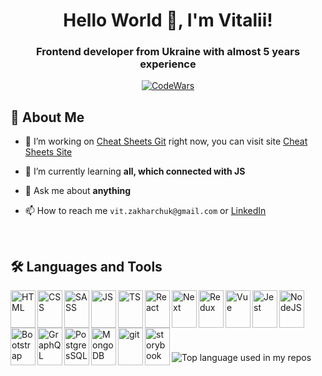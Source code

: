 <h1 align="center">Hello World 👋, I'm Vitalii!</h1>

<h3 align="center">Frontend developer from Ukraine with almost 5 years experience</h3>
<p align="center">
  <a href='https://www.codewars.com/users/VitZkh'><img src="https://www.codewars.com/users/VitZkh/badges/small" alt="CodeWars"/></a>
</p>

## 📖 About Me

- 🔭 I’m working on [Cheat Sheets Git](https://github.com/zakharchuk42/cheat-sheets) right now, you can visit site [Cheat Sheets Site](https://cheat-sh.vercel.app)

- 🌱 I’m currently learning **all, which connected with JS**

- 💬 Ask me about **anything**

- 📫 How to reach me `vit.zakharchuk@gmail.com` or [LinkedIn](https://www.linkedin.com/in/vit-zakharchuk/)

<br>

## 🛠 Languages and Tools  
  <img align="left" width="40" height="60" src="https://cdn.jsdelivr.net/gh/devicons/devicon/icons/html5/html5-original.svg" alt="HTML"/>
  <img align="left" width="40" height="60" src="https://cdn.jsdelivr.net/gh/devicons/devicon/icons/css3/css3-original.svg" alt="CSS"/>
  <img align="left" width="40" height="60" src="https://cdn.jsdelivr.net/gh/devicons/devicon/icons/sass/sass-original.svg" alt="SASS"/>
  <img align="left" width="40" height="60" src="https://cdn.jsdelivr.net/gh/devicons/devicon/icons/javascript/javascript-original.svg" alt="JS"/>
  <img align="left" width="40" height="60" src="https://cdn.jsdelivr.net/gh/devicons/devicon/icons/typescript/typescript-original.svg" alt="TS"/>
  <img align="left" width="40" height="60" src="https://cdn.jsdelivr.net/gh/devicons/devicon/icons/react/react-original.svg" alt="React"/>
  <img align="left" width="40" height="60" src="https://cdn.jsdelivr.net/gh/devicons/devicon/icons/nextjs/nextjs-original.svg" alt="Next"/>
  <img align="left" width="40" height="60" src="https://cdn.jsdelivr.net/gh/devicons/devicon/icons/redux/redux-original.svg" alt="Redux"/>
  <img align="left" width="40" height="60" src="https://cdn.jsdelivr.net/gh/devicons/devicon/icons/vuejs/vuejs-original.svg" alt="Vue"/>
  <img align="left" width="40" height="60" src="https://cdn.jsdelivr.net/gh/devicons/devicon/icons/jest/jest-plain.svg" alt="Jest"/>
  <img align="left" width="40" height="60" src="https://cdn.jsdelivr.net/gh/devicons/devicon/icons/nodejs/nodejs-original.svg" alt="NodeJS"/>
  <img align="left" width="40" height="60" src="https://cdn.jsdelivr.net/gh/devicons/devicon/icons/bootstrap/bootstrap-original.svg" alt="Bootstrap"/>
  <img align="left" width="40" height="60" src="https://cdn.jsdelivr.net/gh/devicons/devicon/icons/graphql/graphql-plain.svg" alt="GraphQL"/>
  <img align="left" width="40" height="60" src="https://cdn.jsdelivr.net/gh/devicons/devicon/icons/postgresql/postgresql-original.svg" alt="PostgresSQL"/>
  <img align="left" width="40" height="60" src="https://cdn.jsdelivr.net/gh/devicons/devicon/icons/mongodb/mongodb-original.svg" alt="MongoDB"/>
  <img align="left" width="40" height="60" src="https://cdn.jsdelivr.net/gh/devicons/devicon/icons/git/git-original.svg" alt="git"/>
  <img align="left" width="40" height="60" src="https://cdn.jsdelivr.net/gh/devicons/devicon/icons/storybook/storybook-original.svg" alt="storybook"/>

<br><br><br><br><br>

<img src="https://github-readme-stats.vercel.app/api/top-langs/?username=zakharchuk42&layout=compact&hide_title=1&title_color=ffffff&text_color=c9cacc&icon_color=2bbc8a&bg_color=1d1f21&card_width=500" alt="Top language used in my repos" />

